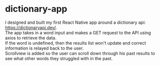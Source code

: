 # dictionary-app
I designed and built my first React Native app around a dictionary api: https://dictionaryapi.dev/. <br>
The app takes in a word input and makes a GET request to the API using axios to retrieve the data. <br>
If the word is undefined, then the results list won't update and correct information is relayed back to the user. <br>
Scrollview is added so the user can scroll down through his past results to see what other words they struggled with in the past. <br>

